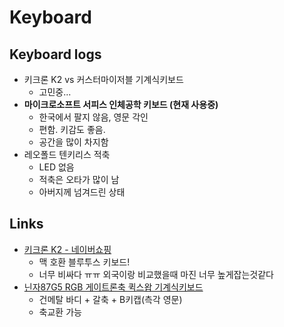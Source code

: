 # Keyboard

## Keyboard logs

* 키크론 K2 vs 커스터마이저블 기계식키보드
    * 고민중...
* **마이크로소프트 서피스 인체공학 키보드 (현재 사용중)**
    * 한국에서 팔지 않음, 영문 각인
    * 편함. 키감도 좋음.
    * 공간을 많이 차지함
* 레오폴드 텐키리스 적축
    * LED 없음
    * 적축은 오타가 많이 남
    * 아버지께 넘겨드린 상태

## Links
* [키크론 K2 - 네이버쇼핑](http://smartstore.gtgear.com/products/4716867026)
    * 맥 호환 블루투스 키보드!
    * 너무 비싸다 ㅠㅠ 외국이랑 비교했을때 마진 너무 높게잡는것같다
* [닌자87G5 RGB 게이트론축 퀵스왑 기계식키보드](https://smartstore.naver.com/monstarkorea/products/4053014485)
    * 건메탈 바디 + 갈축 + B키캡(측각 영문)
    * 축교환 가능
